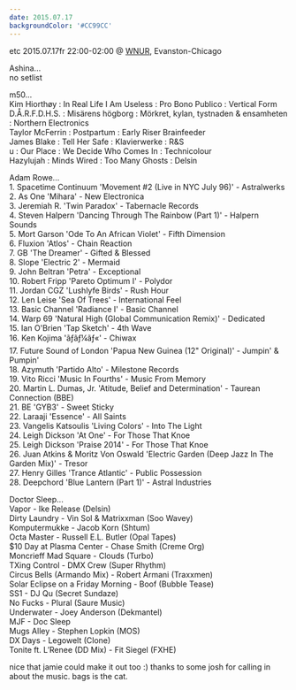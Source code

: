 ```yaml
---
date: 2015.07.17
backgroundColor: '#CC99CC'
---
```


etc 2015.07.17fr 22:00-02:00 @ [WNUR](http://www.wnur.org/), Evanston-Chicago  

Ashina...  
no setlist  

m50...  
Kim Hiorthøy : In Real Life I Am Useless : Pro Bono Publico : Vertical Form  
D.Å.R.F.D.H.S. : Misärens högborg : Mörkret, kylan, tystnaden & ensamheten : Northern Electronics  
Taylor McFerrin : Postpartum : Early Riser Brainfeeder  
James Blake : Tell Her Safe : Klavierwerke : R&S  
u : Our Place : We Decide Who Comes In : Technicolour  
Hazylujah : Minds Wired : Too Many Ghosts : Delsin  

Adam Rowe...  
1\. Spacetime Continuum 'Movement #2 (Live in NYC July 96)' - Astralwerks  
2\. As One 'Mihara' - New Electronica  
3\. Jeremiah R. 'Twin Paradox' - Tabernacle Records  
4\. Steven Halpern 'Dancing Through The Rainbow (Part 1)' - Halpern Sounds  
5\. Mort Garson 'Ode To An African Violet' - Fifth Dimension  
6\. Fluxion 'Atlos' - Chain Reaction  
7\. GB 'The Dreamer' - Gifted & Blessed  
8\. Slope 'Electric 2' - Mermaid  
9\. John Beltran 'Petra' - Exceptional  
10\. Robert Fripp 'Pareto Optimum I' - Polydor  
11\. Jordan CGZ 'Lushlyfe Birds' - Rush Hour  
12\. Len Leise 'Sea Of Trees' - International Feel  
13\. Basic Channel 'Radiance I' - Basic Channel  
14\. Warp 69 'Natural High (Global Communication Remix)' - Dedicated  
15\. Ian O'Brien 'Tap Sketch' - 4th Wave  
16\. Ken Kojima 'ãƒãƒ¼ãƒ«' - Chiwax  
17\. Future Sound of London 'Papua New Guinea (12" Original)' - Jumpin' & Pumpin'  
18\. Azymuth 'Partido Alto' - Milestone Records  
19\. Vito Ricci 'Music In Fourths' - Music From Memory  
20\. Martin L. Dumas, Jr. 'Atitude, Belief and Determination' - Taurean Connection (BBE)  
21\. BE 'GYB3' - Sweet Sticky  
22\. Laraaji 'Essence' - All Saints  
23\. Vangelis Katsoulis 'Living Colors' - Into The Light  
24\. Leigh Dickson 'At One' - For Those That Knoe  
25\. Leigh Dickson 'Praise 2014' - For Those That Knoe  
26\. Juan Atkins & Moritz Von Oswald 'Electric Garden (Deep Jazz In The Garden Mix)' - Tresor  
27\. Henry Gilles 'Trance Atlantic' - Public Possession  
28\. Deepchord 'Blue Lantern (Part 1)' - Astral Industries  

Doctor Sleep...  
Vapor - Ike Release (Delsin)  
Dirty Laundry - Vin Sol & Matrixxman (Soo Wavey)  
Komputermukke - Jacob Korn (Shtum)  
Octa Master - Russell E.L. Butler (Opal Tapes)  
$10 Day at Plasma Center - Chase Smith (Creme Org)  
Moncrieff Mad Square - Clouds (Turbo)  
TXing Control - DMX Crew (Super Rhythm)  
Circus Bells (Armando Mix) - Robert Armani (Traxxmen)  
Solar Eclipse on a Friday Morning - Boof (Bubble Tease)  
SS1 - DJ Qu (Secret Sundaze)  
No Fucks - Plural (Saure Music)  
Underwater - Joey Anderson (Dekmantel)  
MJF - Doc Sleep  
Mugs Alley - Stephen Lopkin (MOS)  
DX Days - Legowelt (Clone)  
Tonite ft. L’Renee (DD Mix) - Fit Siegel (FXHE)  

nice that jamie could make it out too :) thanks to some josh for calling in about the music. bags is the cat.